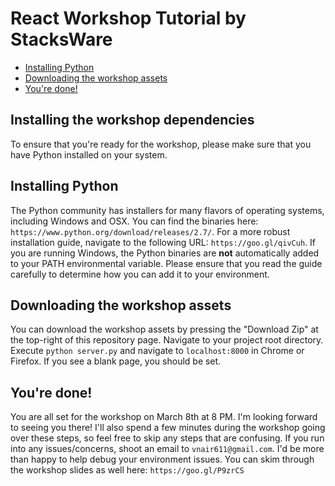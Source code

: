 # React Workshop Tutorial by StacksWare

- [Installing Python](#installing-python)
- [Downloading the workshop assets](#downloading-the-workshop-assets)
- [You're done!](#you're-done!)

## Installing the workshop dependencies

To ensure that you're ready for the workshop, please make sure that you have Python installed on your system.

## Installing Python

The Python community has installers for many flavors of operating systems, including Windows and OSX. You can find the binaries here: `https://www.python.org/download/releases/2.7/`. For a more robust installation guide, navigate to the following URL: `https://goo.gl/qivCuh`. If you are running Windows, the Python binaries are **not** automatically added to your PATH environmental variable. Please ensure that you read the guide carefully to determine how you can add it to your environment.

## Downloading the workshop assets

You can download the workshop assets by pressing the "Download Zip" at the top-right of this repository page. Navigate to your project root directory. Execute `python server.py` and navigate to `localhost:8000` in Chrome or Firefox. If you see a blank page, you should be set.

## You're done!

You are all set for the workshop on March 8th at 8 PM. I'm looking forward to seeing you there! I'll also spend a few minutes during the workshop going over these steps, so feel free to skip any steps that are confusing. If you run into any issues/concerns, shoot an email to `vnair611@gmail.com`. I'd be more than happy to help debug your environment issues. You can skim through the workshop slides as well here: `https://goo.gl/P9zrCS`


